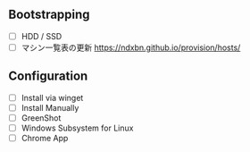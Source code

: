 ## Bootstrapping

- [ ] HDD / SSD
- [ ] マシン一覧表の更新 https://ndxbn.github.io/provision/hosts/

## Configuration

- [ ] Install via winget
- [ ] Install Manually
- [ ] GreenShot
- [ ] Windows Subsystem for Linux
- [ ] Chrome App
